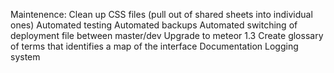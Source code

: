 Maintenence:
Clean up CSS files (pull out of shared sheets into individual ones)
Automated testing
Automated backups
Automated switching of deployment file between master/dev
Upgrade to meteor 1.3
Create glossary of terms that identifies a map of the interface
Documentation
Logging system

